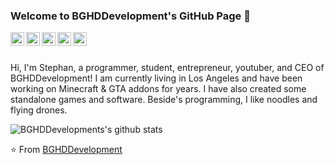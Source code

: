 ### Welcome to BGHDDevelopment's GitHub Page 👋

<a href="https://bghddevelopment.com/discord">
  <img align="left" alt="Discord" width="22px" src="https://cdn.jsdelivr.net/npm/simple-icons@3.1.0/icons/discord.svg" />
</a>
<a href="http://linkedin.com/company/bghddevelopment">
  <img align="left" alt="LinkedIn" width="22px" src="https://cdn.jsdelivr.net/npm/simple-icons@3.1.0/icons/linkedin.svg" />
</a>
<a href="ceo@bghddevelopment.com">
  <img align="left" alt="'Gmail" width="22px" src="https://cdn.jsdelivr.net/npm/simple-icons@3.1.0/icons/gmail.svg" />
</a>
<a href="https://partreon.com/BGHDDevelopment">
  <img align="left" alt="Patreon" width="22px" src="https://cdn.jsdelivr.net/npm/simple-icons@3.1.0/icons/patreon.svg" />
</a>
<a href="https://youtube.com/BGHDDevelopment">
  <img align="left" alt="YouTube" width="22px" src="https://cdn.jsdelivr.net/npm/simple-icons@3.1.0/icons/youtube.svg" />
</a>

<br />
<br />

Hi, I'm Stephan, a programmer, student, entrepreneur, youtuber, and CEO of BGHDDevelopment! I am currently living in Los Angeles and have been working on Minecraft & GTA addons for years. I have also created some standalone games and software. Beside's programming, I like noodles and flying drones.


![BGHDDevelopments's github stats](https://github-readme-stats.vercel.app/api?username=bghddevelopment&show_icons=true&hide_border=true)

⭐️ From [BGHDDevelopment](https://github.com/bghddevelopment)
